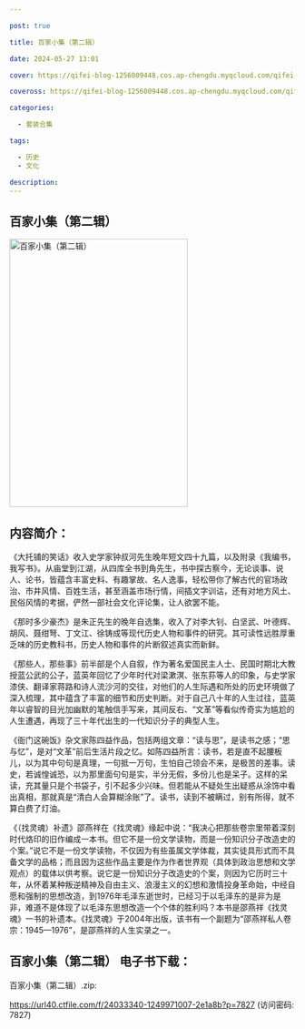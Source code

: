 ```yaml
---

post: true

title: 百家小集（第二辑）

date: 2024-05-27 13:01

cover: https://qifei-blog-1256009448.cos.ap-chengdu.myqcloud.com/qifei-blog/65f97a4f9f345e8d03c66b0b.jpg

coveross: https://qifei-blog-1256009448.cos.ap-chengdu.myqcloud.com/qifei-blog/65f97a4f9f345e8d03c66b0b.jpg

categories:

  - 套装合集

tags:

  - 历史
  - 文化

description:
---
```


## 百家小集（第二辑）
<img alt="百家小集（第二辑） " class="aligncenter loading" data-was-processed="true" decoding="async" fetchpriority="high" height="471" src="https://qifei-blog-1256009448.cos.ap-chengdu.myqcloud.com/qifei-blog/65f97a4f9f345e8d03c66b0b.jpg" style="cursor: zoom-in;" width="314"/>

## 内容简介：

《大托铺的笑话》收入史学家钟叔河先生晚年短文四十九篇，以及附录《我编书，我写书》。从庙堂到江湖，从四库全书到角先生，书中探古察今，无论谈事、说人、论书，皆蕴含丰富史料、有趣掌故、名人逸事，轻松带你了解古代的官场政治、市井风情、百姓生活，甚至涵盖市场行情，间插文字训诂，还有对地方风土、民俗风情的考据，俨然一部社会文化评论集，让人欲罢不能。

《那时多少豪杰》是朱正先生的晚年自选集，收入了对李大钊、白坚武、叶德辉、胡风、聂绀弩、丁文江、徐铸成等现代历史人物和事件的研究。其可读性远胜厚重乏味的历史教科书，历史人物和事件的片断叙述真实而新鲜。

《那些人，那些事》前半部是个人自叙，作为著名爱国民主人士、民国时期北大教授蓝公武的公子，蓝英年回忆了少年时代对梁漱溟、张东荪等人的印象，与史学家漆侠、翻译家蒋路和诗人流沙河的交往，对他们的人生际遇和所处的历史环境做了深入梳理，其中蕴含了丰富的细节和历史判断。对于自己八十年的人生过往，蓝英年以睿智的目光加幽默的笔触信手写来，其间反右、“文革”等看似传奇实为尴尬的人生遭遇，再现了三十年代出生的一代知识分子的典型人生。

《衙门这碗饭》杂文家陈四益作品，包括两组文章：“读与思”，是读书之感；“思与忆”，是对“文革”前后生活片段之忆。如陈四益所言：读书，若是直不起腰板儿，以为其中句句是真理，一句抵一万句，生怕自己领会不来，是极苦的差事。读史，若诚惶诚恐，以为那里面句句是实，半分无假，多份儿也是呆子。这样的呆读，充其量只是个书袋子，引不起多少兴味。但若能从不疑处生出疑惑从涂饰中看出真相，那就真是“清白人会算糊涂账”了。读书，读到不被瞒过，别有所得，就不算白费了灯油。

《（找灵魂）补遗》邵燕祥在《找灵魂》缘起中说：“我决心把那些卷宗里带着深刻时代烙印的旧作编成一本书。但它不是一份文学读物，而是一份知识分子改造史的个案。”说它不是一份文学读物，不仅因为有些虽属文学体裁，其实徒具形式而不具备文学的品格；而且因为这些作品主要是作为作者世界观（具体到政治思想和文学观点）的载体以供考察。说它是一份知识分子改造史的个案，则因为它历时三十年，从怀着某种叛逆精神及自由主义、浪漫主义的幻想和激情投身革命始，中经自愿和强制的思想改造，到1976年毛泽东逝世时，已经习于以毛泽东的是非为是非，难道不是体现了以毛泽东思想改造一个个体的胜利吗？本书是邵燕祥《找灵魂》一书的补遗本。《找灵魂》于2004年出版，该书有一个副题为“邵燕祥私人卷宗：1945—1976”，是邵燕祥的人生实录之一。

## 百家小集（第二辑） 电子书下载：



百家小集（第二辑）.zip: 

https://url40.ctfile.com/f/24033340-1249971007-2e1a8b?p=7827 (访问密码: 7827)
